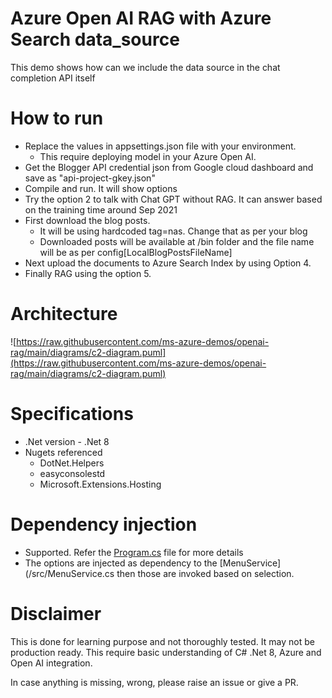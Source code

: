 # Azure Open AI RAG with Azure Search data_source

This demo shows how can we include the data source in the chat completion API itself

# How to run
- Replace the values in appsettings.json file with your environment.
	- This require deploying model in your Azure Open AI.
- Get the Blogger API credential json from Google cloud dashboard and save as "api-project-gkey.json"
- Compile and run. It will show options
- Try the option 2 to talk with Chat GPT without RAG. It can answer based on the training time around Sep 2021
- First download the blog posts.
	- It will be using hardcoded tag=nas. Change that as per your blog
	- Downloaded posts will be available at /bin folder and the file name will be as per config[LocalBlogPostsFileName]
- Next upload the documents to Azure Search Index by using Option 4.
- Finally RAG using the option 5.
# Architecture

![https://raw.githubusercontent.com/ms-azure-demos/openai-rag/main/diagrams/c2-diagram.puml](https://raw.githubusercontent.com/ms-azure-demos/openai-rag/main/diagrams/c2-diagram.puml)

# Specifications

- .Net version - .Net 8
- Nugets referenced
	- DotNet.Helpers
	- easyconsolestd
	- Microsoft.Extensions.Hosting
# Dependency injection

- Supported. Refer the [Program.cs](/src/Program.cs) file for more details
- The options are injected as dependency to the [MenuService](/src/MenuService.cs then those are invoked based on selection. 

# Disclaimer
This is done for learning purpose and not thoroughly tested. It may not be production ready. This require basic understanding of C# .Net 8, Azure and Open AI integration.

In case anything is missing, wrong, please raise an issue or give a PR.